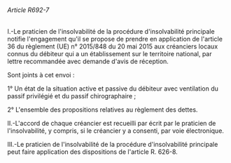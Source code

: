 ###### Article R692-7

I.-Le praticien de l'insolvabilité de la procédure d'insolvabilité principale notifie l'engagement qu'il se propose de prendre en application de l'article 36 du règlement (UE) n° 2015/848 du 20 mai 2015 aux créanciers locaux connus du débiteur qui a un établissement sur le territoire national, par lettre recommandée avec demande d'avis de réception.

Sont joints à cet envoi :

1° Un état de la situation active et passive du débiteur avec ventilation du passif privilégié et du passif chirographaire ;

2° L'ensemble des propositions relatives au règlement des dettes.

II.-L'accord de chaque créancier est recueilli par écrit par le praticien de l'insolvabilité, y compris, si le créancier y a consenti, par voie électronique.

III.-Le praticien de l'insolvabilité de la procédure d'insolvabilité principale peut faire application des dispositions de l'article R. 626-8.

